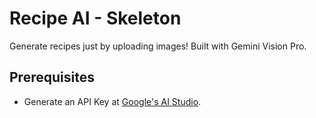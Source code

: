 # Recipe AI - Skeleton

Generate recipes just by uploading images! Built with Gemini Vision Pro.

## Prerequisites

- Generate an API Key at [Google's AI Studio](https://aistudio.google.com/).
